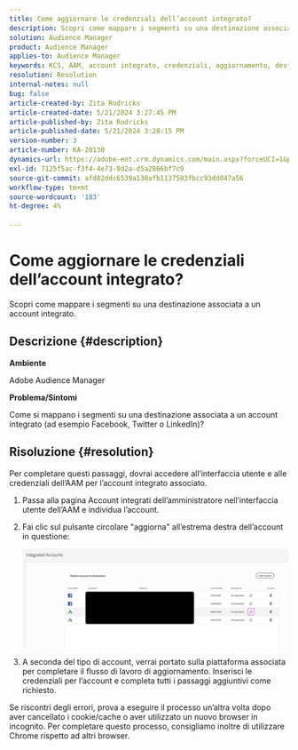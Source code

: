 ```yaml
---
title: Come aggiornare le credenziali dell’account integrato?
description: Scopri come mappare i segmenti su una destinazione associata a un account integrato.
solution: Audience Manager
product: Audience Manager
applies-to: Audience Manager
keywords: KCS, AAM, account integrato, credenziali, aggiornamento, destinazioni, twitter, facebook, linkedin
resolution: Resolution
internal-notes: null
bug: false
article-created-by: Zita Rodricks
article-created-date: 5/21/2024 3:27:45 PM
article-published-by: Zita Rodricks
article-published-date: 5/21/2024 3:28:15 PM
version-number: 3
article-number: KA-20130
dynamics-url: https://adobe-ent.crm.dynamics.com/main.aspx?forceUCI=1&pagetype=entityrecord&etn=knowledgearticle&id=f6fcb5aa-8617-ef11-9f89-6045bd06eea5
exl-id: 7125f5ac-f3f4-4e73-9d2a-d5a2866bf7c9
source-git-commit: afd82ddc6539a130afb1137583fbcc93dd047a56
workflow-type: tm+mt
source-wordcount: '183'
ht-degree: 4%

---
```


# Come aggiornare le credenziali dell’account integrato?


Scopri come mappare i segmenti su una destinazione associata a un account integrato.

## Descrizione {#description}


<b>Ambiente</b>

Adobe Audience Manager

<b>Problema/Sintomi</b>

Come si mappano i segmenti su una destinazione associata a un account integrato (ad esempio Facebook, Twitter o LinkedIn)?


## Risoluzione {#resolution}


Per completare questi passaggi, dovrai accedere all’interfaccia utente e alle credenziali dell’AAM per l’account integrato associato.

1. Passa alla pagina Account integrati dell’amministratore nell’interfaccia utente dell’AAM e individua l’account.
2. Fai clic sul pulsante circolare &quot;aggiorna&quot; all’estrema destra dell’account in questione:



   ![](assets/6e040206-7307-ed11-82e4-00224809a9e0.png)


3. A seconda del tipo di account, verrai portato sulla piattaforma associata per completare il flusso di lavoro di aggiornamento. Inserisci le credenziali per l’account e completa tutti i passaggi aggiuntivi come richiesto.


Se riscontri degli errori, prova a eseguire il processo un’altra volta dopo aver cancellato i cookie/cache o aver utilizzato un nuovo browser in incognito. Per completare questo processo, consigliamo inoltre di utilizzare Chrome rispetto ad altri browser.
